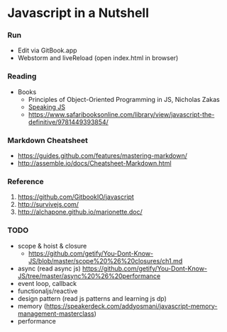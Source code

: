 # Javascript in a Nutshell

### Run
- Edit via GitBook.app
- Webstorm and liveReload (open index.html in browser)

### Reading
- Books
  * Principles of Object-Oriented Programming in JS, Nicholas Zakas
  * [Speaking JS](http://speakingjs.com/)
  * https://www.safaribooksonline.com/library/view/javascript-the-definitive/9781449393854/

### Markdown Cheatsheet
- https://guides.github.com/features/mastering-markdown/
- http://assemble.io/docs/Cheatsheet-Markdown.html

### Reference
1. https://github.com/GitbookIO/javascript
1. http://survivejs.com/
1. http://alchapone.github.io/marionette.doc/

### TODO
- scope & hoist & closure
  * https://github.com/getify/You-Dont-Know-JS/blob/master/scope%20%26%20closures/ch1.md
- async (read async js) https://github.com/getify/You-Dont-Know-JS/tree/master/async%20%26%20performance
- event loop, callback
- functionaljs/reactive
- design pattern (read js patterns and learning js dp)
- memory (https://speakerdeck.com/addyosmani/javascript-memory-management-masterclass)
- performance
